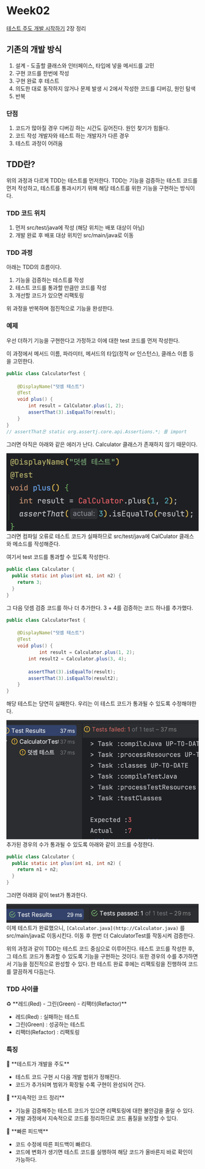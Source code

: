 # Week02

[테스트 주도 개발 시작하기](https://product.kyobobook.co.kr/detail/S000001248962) 2장 정리

## 기존의 개발 방식

1. 설계 - 도출할 클래스와 인터페이스, 타입에 넣을 메서드를 고민
2. 구현 코드를 한번에 작성
3. 구현 완료 후 테스트
4. 의도한 대로 동작하지 않거나 문제 발생 시 2에서 작성한 코드를 디버깅, 원인 탐색
5. 반복

### 단점

1. 코드가 많아질 경우 디버깅 하는 시간도 길어진다. 원인 찾기가 힘들다.
2. 코드 작성 개발자와 테스트 하는 개발자가 다른 경우
3. 테스트 과정이 어려움

## TDD란?

위의 과정과 다르게 TDD는 테스트를 먼저한다. TDD는 기능을 검증하는 테스트 코드를 먼저 작성하고, 테스트를 통과시키기 위해 해당 테스트를 위한 기능을 구현하는 방식이다.

### TDD 코드 위치

1. 먼저 src/test/java에 작성 (해당 위치는 배포 대상이 아님)
2. 개발 완료 후 배포 대상 위치인 src/main/java로 이동

### TDD 과정

아래는 TDD의 흐름이다.

1. 기능을 검증하는 테스트를 작성
2. 테스트 코드를 통과할 만큼만 코드를 작성
3. 개선할 코드가 있으면 리팩토링

위 과정을 반복하며 점진적으로 기능을 완성한다.

### 예제

우선 더하기 기능을 구현한다고 가정하고 이에 대한 test 코드를 먼저 작성한다.

이 과정에서 메서드 이름, 파라미터, 메서드의 타입(정적 or 인스턴스), 클래스 이름 등을 고민한다.

```java
public class CalculatorTest {

    @DisplayName("덧셈 테스트")
    @Test
    void plus() {
        int result = CalCulator.plus(1, 2);
        assertThat(3).isEqualTo(result);
    }
}
// assertThat은 static org.assertj.core.api.Assertions.*; 를 import
```

그러면 아직은 아래와 같은 에러가 난다. Calculator 클래스가 존재하지 않기 때문이다.

![](img/1.png)
그러면 컴파일 오류로 테스트 코드가 실패하므로  src/test/java에 CalCulator 클래스와 메소드를 작성해준다.

여기서 test 코드를 통과할 수 있도록 작성한다.

```java
public class Calculator {
  public static int plus(int n1, int n2) {
    return 3;
  }
}
```

그 다음 덧셈 검증 코드를 하나 더 추가한다. 3 + 4를 검증하는 코드 하나를 추가했다.

```java
public class CalculatorTest {

    @DisplayName("덧셈 테스트")
    @Test
    void plus() {
			int result = Calculator.plus(1, 2);
	    int result2 = Calculator.plus(3, 4);

	    assertThat(3).isEqualTo(result);
	    assertThat(3).isEqualTo(result2);
    }
}
```

해당 테스트는 당연히 실패한다. 우리는 이 테스트 코드가 통과될 수 있도록 수정해야한다.

![](img/2.png)
추가된 경우의 수가 통과될 수 있도록 아래와 같이 코드를 수정한다.

```java
public class Calculator {
  public static int plus(int n1, int n2) {
    return n1 + n2;
  }
}
```

그러면 아래와 같이 test가 통과한다.

![](img/3.png)
이제 테스트가 완료했으니, `[Calculator.java](http://Calculator.java)` 를 src/main/java로 이동시킨다. 이동 후 한번 더 CalculatorTest를 작동시켜 검증한다.

위의 과정과 같이 TDD는 테스트 코드 중심으로 이루어진다. 테스트 코드를 작성한 후, 그 테스트 코드가 통과할 수 있도록 기능을 구현하는 것이다. 또한 경우의 수를 추가하면서 기능을 점진적으로 완성할 수 있다. 한 테스트 완료 후에는 리팩토링을 진행하여 코드를 깔끔하게 다듬는다.

### TDD 사이클

<aside>
♻️ **레드(Red) - 그린(Green) - 리팩터(Refactor)**

</aside>

- 레드(Red) : 실패하는 테스트
- 그린(Green) : 성공하는 테스트
- 리팩터(Refactor) : 리팩토링

### 특징

<aside>
📃 **테스트가 개발을 주도**

</aside>

- 테스트 코드 구현 시 다음 개발 범위가 정해진다.
- 코드가 추가되며 범위가 확장될 수록 구현이 완성되어 간다.

<aside>
📃 **지속적인 코드 정리**

</aside>

- 기능을 검증해주는 테스트 코드가 있으면 리팩토링에 대한 불안감을 줄일 수 있다.
- 개발 과정에서 지속적으로 코드를 정리하므로 코드 품질을 보장할 수 있다.

<aside>
📃 **빠른 피드백**

</aside>

- 코드 수정에 따른 피드백이 빠르다.
- 코드에 변화가 생기면 테스트 코드를 실행하여 해당 코드가 올바른지 바로 확인이 가능하다.
